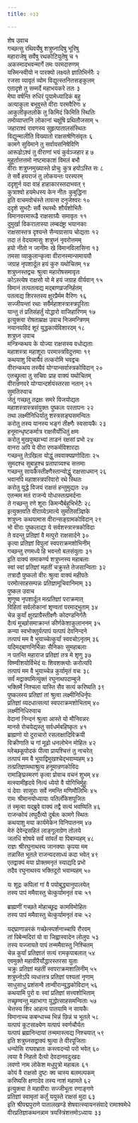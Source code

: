 ```yaml
---
title: ०३३

---
```

शेष उवाच  
गच्छत्सु रथिवर्येषु शत्रुघ्नादिषु भूरिषु  
महाराजेषु सर्वेषु रथकोटियुतेषु च १  
अकस्मादभवन्मार्गे तमः परमदारुणम्  
यस्मिन्स्वीयो न पारक्यो लक्ष्यते ज्ञातिभिर्नरैः २  
रजसा व्यावृतं व्योम विद्युत्स्तनितसङ्कुलम्  
एतादृशे तु सम्मर्दे महाभयकरे ततः ३  
मेघा वर्षन्ति रुधिरं पूयामेध्यादिकं बहु  
अत्याकुला बभूवुस्ते वीराः परमवैरिणः ४  
आकुलीकृतलोके तु किमिदं किमिति स्थितिः  
तमोव्याप्तानि लोकानां चक्षूंषि प्रथितौजसाम् ५  
जहाराश्वं रावणस्य सुहृत्पातालसंस्थितः  
विद्युन्मालीति विख्यातो राक्षसश्रेणिसंवृतः ६  
कामगे सुविमाने तु सर्वायसनिषेविणि  
आरूढोऽश्वं तु वीराणां भयं कुर्वञ्जहार ह ७  
मुहूर्तात्तत्तमो नष्टमाकाशं विमलं बभौ  
वीराः शत्रुघ्नमुख्यास्ते प्रोचुः कुत्र हयोऽस्ति सः ८  
ते सर्वे हयराजं तु लोकयन्तः परस्परम्  
ददृशुर्न यदा वाहं हाहाकारस्तदाभवत् ९  
कुत्राश्वो हयमेधस्य केन नीतः कुबुद्धिना  
इति वाचमवोचंस्ते तावत्स दनुजेश्वरः १०  
ददृशे सुभटैः सर्वै रथस्थैः शौर्यशोभितैः  
विमानवरमारूढै राक्षसाग्र्यैः समावृतः ११  
दुमुर्खा विकरालास्या लम्बदंष्ट्रा भयानकाः  
राक्षसास्तत्र दृश्यन्ते सैन्यग्रासाय चोद्यताः १२  
तदा तं वेदयामासुः शत्रुघ्नं नृवरोत्तमम्  
हयो नीतो न जानीमः खे विमानविलासिना १३  
तमसा व्याकुलान्कृत्वा वीरानस्मान्समाययौ  
जग्राह नृपशार्दूल हयं कुरु यथोचितम् १४  
शत्रुघ्नस्तद्वचः श्रुत्वा महारोषसमावृतः  
कोऽस्त्येष राक्षसो यो मे हयं जग्राह वीर्यवान् १५  
विमानं तत्पतत्वद्य मद्बाणव्रजनिर्हतम्  
पतत्वद्य शिरस्तस्य क्षुरप्रैर्मम वैरिणः १६  
सज्जीयन्तां रथाः सर्वैर्महाशस्त्रास्त्रपूरिताः  
यान्तु तं प्रतिसंहर्तुं योद्धारो वाजिहारिणम् १७  
इत्युक्त्वा रोषताम्राक्ष उवाच निजमन्त्रिणम्  
नयानयविदं शूरं युद्धकार्यविशारदम् १८  
शत्रुघ्न उवाच  
मन्त्रिन्कथय के योज्या राक्षसस्य वधोद्यताः  
महाशस्त्रा महाशूराः परमास्त्रविदुत्तमाः १९  
कथयाशु विचार्यैवं तत्करोमि भवद्वचः  
वीरान्कथय तस्यैवं योग्यान्सर्वास्त्रकोविदान् २०  
एतच्छ्रुत्वा तु सचिवः प्राह वाक्यं यथोचितम्  
वीरान्रणवरे योग्यान्दर्शयंस्तरसा नतान् २१  
सुमतिरुवाच  
जेतुं गच्छतु तद्रक्षः समरे विजयोद्यतः  
महाशस्त्रास्त्रसंयुक्तः पुष्कलः परतापनः २२  
तथा लक्ष्मीनिधिर्यातु शस्त्रसङ्घसमन्वितः  
करोतु तस्य यानस्य भङ्गं तीक्ष्णैः स्वसायकैः २३  
हनूमान्धृष्टकर्मात्र राक्षसैर्योधितुं क्षमः  
करोतु मुखपुच्छाभ्यां ताडनं रक्षसां प्रभो २४  
वानरा अपि ये वीरा रणकर्मविशारदाः  
गच्छन्तु तेऽखिला योद्धुं तववाक्यप्रणोदिताः २५  
सुमदश्च सुबाहुश्च प्रतापाग्र्यश्च सत्तमाः  
गच्छन्तु सायकैस्तीक्ष्णैस्तान्योद्धुं राक्षसाधमान् २६  
भवानपि महाशस्त्रपरिवारो रथे स्थितः  
करोतु युद्धे विजयं राक्षसं हन्तुमुद्यतः २७  
एतन्मम मतं राजन्ये योधास्तत्प्रमर्दनाः  
ते गच्छन्तु रणे शूराः किमन्यैर्बहुभिर्भटैः २८  
इत्युक्तवति वीराग्र्येऽमात्ये सुमतिसञ्ज्ञिके  
शत्रुघ्नः कथयामास वीरान्सङ्ग्रामकोविदान् २९  
भो वीराः पुष्कलाद्या ये सर्वशस्त्रास्त्रकोविदाः  
ते वदन्तु प्रतिज्ञां वै मत्पुरो राक्षसार्दने ३०  
कृत्वा प्रतिज्ञां विपुलां स्वपराक्रमशोभिनीम्  
गच्छन्तु रणमध्ये हि भवन्तो बलसंयुताः ३१  
इति वाक्यं समाकर्ण्य शत्रुघ्नस्य महाबलाः  
स्वां स्वां प्रतिज्ञां महतीं चक्रुस्ते तेजसान्विताः ३२  
तत्रादौ पुष्कलो वीरः श्रुत्वा वाक्यं महीपतेः  
परमोत्साहसम्पन्नः प्रतिज्ञामूचिवानिमाम् ३३  
पुष्कल उवाच  
शृणुष्व नृपशार्दूल मत्प्रतिज्ञां पराक्रमात्  
विहितां सर्वलोकानां शृण्वतां परमाद्भुताम् ३४  
चेन्न कुर्यां क्षुरप्राग्रैस्तीक्ष्णैः कोदण्डनिर्गतैः  
दैत्यं मूर्च्छासमाक्रान्तं कीर्णकेशाकुलाननम् ३५  
कन्या स्वभोक्तुर्यत्पापं यत्पापं देवनिन्दने  
तत्पापं मम वै भूयाच्चेत्कुर्यां स्ववचोऽनृतम् ३६  
यदिमद्बाणनिर्भिन्नाः सैनिकाः सुमहाबलाः  
न पतन्ति महाराज प्रतिज्ञां तत्र मे शृणु ३७  
विष्ण्वीशयोर्विभेदं यः शिवशक्त्योः करोत्यपि  
तत्पापं मम वै भूयाच्चेन्न कुर्यामृतं वचः ३८  
सर्वं मद्वाक्यमित्युक्तं रघुनाथपदाम्बुजे  
भक्तिर्मे निश्चला यास्ति सैव सत्यं करिष्यति ३९  
पुष्कलस्य प्रतिज्ञां तां श्रुत्वा लक्ष्मीनिधिर्नृपः  
प्रतिज्ञां व्यदधात्सत्यां स्वपराक्रमशोभिताम् ४०  
लक्ष्मीनिधिरुवाच  
वेदानां निन्दनं श्रुत्वा आस्ते यो मौनिवन्नरः  
मानसे रोचयेद्यस्तु सर्वधर्मबहिष्कृतः ४१  
ब्राह्मणो यो दुराचारो रसलाक्षादिविक्रयी  
विक्रीणाति च गां मूढो धनलोभेन मोहितः ४२  
म्लेच्छकूपोदकं पीत्वा प्रायश्चित्तं तु नाचरेत्  
तत्पापं मम वै भूयाद्विमुखश्चेद्भवाम्यहम् ४३  
तत्प्रतिज्ञामथाश्रुत्य हनूमान्रणकोविदः  
रामाङ्घ्रिस्मरणं कृत्वा प्रोवाच वचनं शुभम् ४४  
मत्स्वामीहृदये नित्यं ध्येयो वै योगिभिर्मुहुः  
यं देवाः सासुराः सर्वे नमन्ति मणिमौलिभिः ४५  
रामः श्रीमानयोध्यायाः पतिर्लोकेशपूजितः  
तं स्मृत्वा यद्ब्रुवे वाक्यं तद्वै सत्यं भवष्यिति ४६  
राजन्कोयं लघुर्दैत्यो दुर्बलः कामगे स्थितः  
कथयाशु मया कार्यमेकेन विनिपातनम् ४७  
मेरुं देवेन्द्रसहितं लाङ्गूलाग्रेण तोलये  
जलधिं शोषये सर्वं सांवर्तं वा पिबाम्यहम् ४८  
राज्ञः श्रीरघुनाथस्य जानक्याः कृपया मम  
तन्नास्ति भूतले राजन्यदसाध्यं कदा भवेत् ४९  
एतद्वाक्यं मया प्रोक्तमनृतं स्याद्यदि प्रभो  
तदैव रघुनाथस्य भक्तिदूरो भवाम्यहम् ५०  

यः शूद्रः कपिलां गां वै पयोबुद्ध्यानुपालयेत्  
तस्य पापं ममैवास्तु चेत्कुर्यामनृतं वचः ५१  

ब्राह्मणीं गच्छते मोहाच्छूद्रः कामविमोहितः  
तस्य पापं ममैवास्तु चेत्कुर्यामनृतं वचः ५२  

यद्घ्राणान्नरकं गच्छेत्स्पर्शनाच्चापि रौरवम्  
तां पिबेन्मदिरां यो वा जिह्वास्वादेन लोलुपः ५३  
तस्य यज्जायते पापं तन्ममैवास्तु निश्चितम्  
चेन्न कुर्यां प्रतिज्ञातं सत्यं रामकृपाबलात् ५४  
एवमुक्ते महावीरैर्योद्धारस्तरसा युताः  
चक्रुः प्रतिज्ञां महतीं स्वपराक्रमशालिनीम् ५५  
शत्रुघ्नोऽपि व्यधात्तत्र प्रतिज्ञां पश्यतां नृणाम्  
साधुसाधु प्रशंसन्वै तान्वीरान्युद्धकोविदान् ५६  
कथयामि पुरो वः स्वां प्रतिज्ञां सत्त्वशोभिताम्  
तच्छृण्वन्तु महाभागा युद्धोत्साहसमन्विताः ५७  
चेत्तस्य शिर आहत्य पातयामि न सायकैः  
विमानाच्च कबन्धाच्च भिन्नं छिन्नं च भूतले ५८  
यत्पापं कूटसाक्ष्येण यत्पापं स्वर्णचौर्यतः  
यत्पापं ब्रह्मनिन्दायां तन्ममास्त्वद्य निश्चयात् ५९  
इति शत्रुघ्नसद्वाक्यं श्रुत्वा ते वीरपूजिताः  
धन्योसि राघवभ्रातः कस्त्वदन्यो परो भवेत् ६०  
त्वया वै निहतो दैत्यो देवदानवदुःखदः  
लवणो नाम लोकेश मधुपुत्रो महाबलः ६१  
कोयं वै राक्षसो दुष्टः क्व चास्य बलमल्पकम्  
करिष्यसि क्षणादेव तस्य नाशं महामते ६२  
इत्युक्त्वा ते महावीराः सज्जीभूता रणाङ्गणे  
प्रतिज्ञां स्वामृतां कर्तुं ययुस्ते राक्षसं मुदा ६३  
इति श्रीपद्मपुराणे पातालखण्डे शेषवात्स्यायनसंवादे रामाश्वमेधे  
वीरप्रतिज्ञाकथनन्नाम त्रयस्त्रिंशत्तमोऽध्यायः ३३